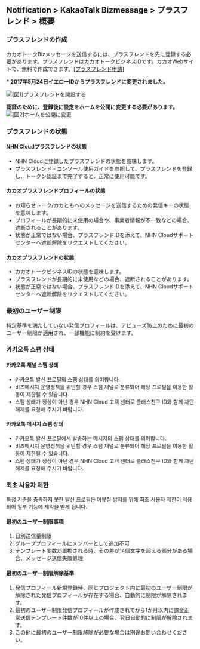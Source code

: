 ## Notification > KakaoTalk Bizmessage > プラスフレンド > 概要

### プラスフレンドの作成
カカオトークBizメッセージを送信するには、プラスフレンドを先に登録する必要があります。プラスフレンドはカカオトークビジネスIDです。カカオWebサイトで、無料で作成できます。<a target="_blank" href="https://center-pf.kakao.com">[プラスフレンド申請]</a>

<b>* 2017年5月24日イエローIDからプラスフレンドに変更されました。</b>

![[図1]プラスフレンドを開設する](http://static.toastoven.net/prod_alimtalk/plus_friend_overview_01.png)

<b>認証のために、登録後に設定を**ホームを公開**に変更する必要があります。</b>
![[図2]ホームを公開に変更](http://static.toastoven.net/prod_alimtalk/plus_friend_overview_02.png)

### プラスフレンドの状態
#### NHN Cloudプラスフレンドの状態
* NHN Cloudに登録したプラスフレンドの状態を意味します。
* プラスフレンド - コンソール使用ガイドを参照して、プラスフレンドを登録し、トークン認証まで完了すると、正常に使用可能です。

#### カカオプラスフレンドプロフィールの状態
* お知らせトーク/カカともへのメッセージを送信するための発信キーの状態を意味します。
* プロフィールが長期的に未使用の場合や、事業者情報が不一致などの場合、遮断されることがあります。
* 状態が正常ではない場合、プラスフレンドIDを添えて、NHN Cloudサポートセンターへ遮断解除をリクエストしてください。

#### カカオプラスフレンドの状態
* カカオトークビジネスIDの状態を意味します。
* プラスフレンドが長期的に未使用などの場合、遮断されることがあります。
* 状態が正常ではない場合、プラスフレンドIDを添えて、NHN Cloudサポートセンターへ遮断解除をリクエストしてください。

### 最初のユーザー制限
特定基準を満たしていない発信プロフィールは、アビューズ防止のために最初のユーザー制限が適用され、一部機能に制約を受けます。

### 카카오톡 스팸 상태
#### 카카오톡 채널 스팸 상태
* 카카오톡 발신 프로필의 스팸 상태를 의미합니다.
* 비즈메시지 운영정책을 위반할 경우 스팸 채널로 분류되어 해당 프로필을 이용한 활동이 제한될 수 있습니다.
* 스팸 상태가 정상이 아닌 경우 NHN Cloud 고객 센터로 플러스친구 ID와 함께 차단 해제를 요청해 주시기 바랍니다.

#### 카카오톡 메시지 스팸 상태
* 카카오톡 발신 프로필에서 발송하는 메시지의 스팸 상태를 의미합니다.
* 비즈메시지 운영정책을 위반할 경우 스팸 채널로 분류되어 해당 프로필을 이용한 활동이 제한될 수 있습니다.
* 스팸 상태가 정상이 아닌 경우 NHN Cloud 고객 센터로 플러스친구 ID와 함께 차단 해제를 요청해 주시기 바랍니다.

### 최초 사용자 제한
특정 기준을 충족하지 못한 발신 프로필은 어뷰징 방지를 위해 최초 사용자 제한이 적용되어 일부 기능에 제약을 받게 됩니다.

#### 最初のユーザー制限事項
1. 日別送信量制限
2. グループプロフィールにメンバーとして追加不可
3. テンプレート変数が置換される時、その差が14個文字を超える部分がある場合、メッセージ送信失敗処理

#### 最初のユーザー制限解除基準
1. 発信プロフィール新規登録時、同じプロジェクト内に最初のユーザー制限が解除された発信プロフィールが存在する場合、自動的に制限が解除されます。
2. 最初のユーザー制限発信プロフィールが作成されてから1か月以内に課金正常送信テンプレート件数が10件以上の場合、翌日自動的に制限が解除されます。
3. この他に最初のユーザー制限解除が必要な場合は別途お問い合わせください。
